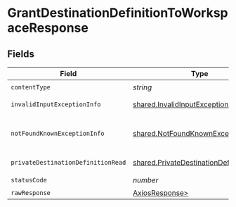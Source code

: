 # GrantDestinationDefinitionToWorkspaceResponse


## Fields

| Field                                                                                              | Type                                                                                               | Required                                                                                           | Description                                                                                        |
| -------------------------------------------------------------------------------------------------- | -------------------------------------------------------------------------------------------------- | -------------------------------------------------------------------------------------------------- | -------------------------------------------------------------------------------------------------- |
| `contentType`                                                                                      | *string*                                                                                           | :heavy_check_mark:                                                                                 | N/A                                                                                                |
| `invalidInputExceptionInfo`                                                                        | [shared.InvalidInputExceptionInfo](../../models/shared/invalidinputexceptioninfo.md)               | :heavy_minus_sign:                                                                                 | Input failed validation                                                                            |
| `notFoundKnownExceptionInfo`                                                                       | [shared.NotFoundKnownExceptionInfo](../../models/shared/notfoundknownexceptioninfo.md)             | :heavy_minus_sign:                                                                                 | Object with given id was not found.                                                                |
| `privateDestinationDefinitionRead`                                                                 | [shared.PrivateDestinationDefinitionRead](../../models/shared/privatedestinationdefinitionread.md) | :heavy_minus_sign:                                                                                 | Successful operation                                                                               |
| `statusCode`                                                                                       | *number*                                                                                           | :heavy_check_mark:                                                                                 | N/A                                                                                                |
| `rawResponse`                                                                                      | [AxiosResponse>](https://axios-http.com/docs/res_schema)                                           | :heavy_minus_sign:                                                                                 | N/A                                                                                                |